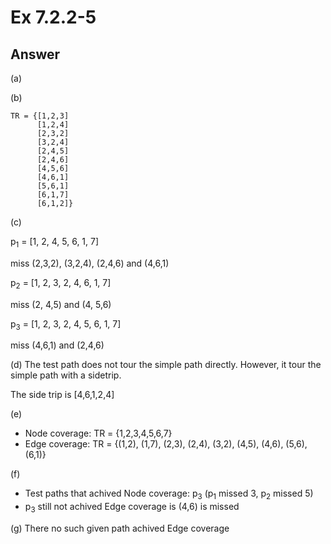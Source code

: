 # Ex 7.2.2-5

## Answer
(a)

(b)
```
TR = {[1,2,3]
      [1,2,4]
      [2,3,2]
      [3,2,4]
      [2,4,5]
      [2,4,6]
      [4,5,6]
      [4,6,1]
      [5,6,1]
      [6,1,7]
      [6,1,2]}
```
(c)

p<sub>1</sub> = [1, 2, 4, 5, 6, 1, 7]

miss (2,3,2), (3,2,4), (2,4,6) and (4,6,1)

p<sub>2</sub> = [1, 2, 3, 2, 4, 6, 1, 7]

miss (2, 4,5) and (4, 5,6)

p<sub>3</sub> = [1, 2, 3, 2, 4, 5, 6, 1, 7]

miss (4,6,1) and (2,4,6)

(d) The test path does not tour the simple path directly. However, it tour the simple path with a sidetrip.

The side trip is [4,6,1,2,4]

(e)
- Node coverage: TR = {1,2,3,4,5,6,7}
- Edge coverage: TR = {(1,2), (1,7), (2,3), (2,4), (3,2), (4,5), (4,6), (5,6), (6,1)}

(f)
- Test paths that achived Node coverage: p<sub>3</sub> (p<sub>1</sub> missed 3, p<sub>2</sub> missed 5)
- p<sub>3</sub> still not achived Edge coverage is (4,6) is missed

(g) There no such given path achived Edge coverage


